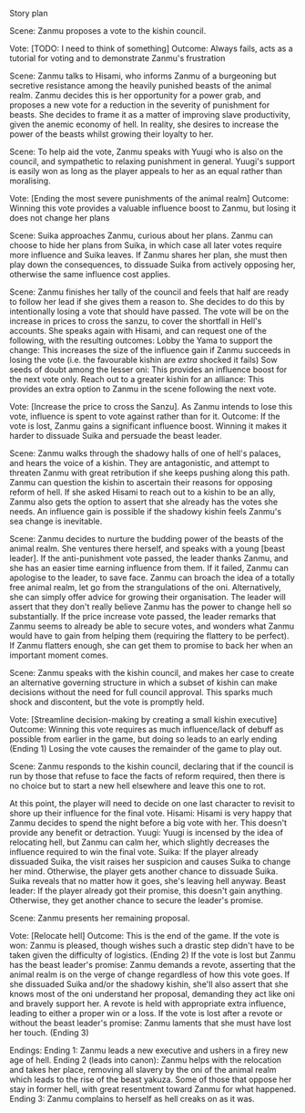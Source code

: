 Story plan

Scene: Zanmu proposes a vote to the kishin council.

Vote: [TODO: I need to think of something]
Outcome: Always fails, acts as a tutorial for voting and to demonstrate Zanmu's frustration

Scene: Zanmu talks to Hisami, who informs Zanmu of a burgeoning but secretive resistance among the heavily punished beasts of the animal realm.
Zanmu decides this is her opportunity for a power grab, and proposes a new vote for a reduction in the severity of punishment for beasts.
She decides to frame it as a matter of improving slave productivity, given the anemic economy of hell. In reality, she desires to increase the power of the beasts whilst growing their loyalty to her.

Scene: To help aid the vote, Zanmu speaks with Yuugi who is also on the council, and sympathetic to relaxing punishment in general.
Yuugi's support is easily won as long as the player appeals to her as an equal rather than moralising.

Vote: [Ending the most severe punishments of the animal realm]
Outcome: Winning this vote provides a valuable influence boost to Zanmu, but losing it does not change her plans

Scene: Suika approaches Zanmu, curious about her plans. Zanmu can choose to hide her plans from Suika, in which case all later votes require more influence and Suika leaves.
If Zanmu shares her plan, she must then play down the consequences, to dissuade Suika from actively opposing her, otherwise the same influence cost applies.

Scene: Zanmu finishes her tally of the council and feels that half are ready to follow her lead if she gives them a reason to. She decides to do this by intentionally losing a vote that should have passed. The vote will be on the increase in prices to cross the sanzu, to cover the shortfall in Hell's accounts.
She speaks again with Hisami, and can request one of the following, with the resulting outcomes:
Lobby the Yama to support the change: This increases the size of the influence gain if Zanmu succeeds in losing the vote (i.e. the favourable kishin are *extra* shocked it fails)
Sow seeds of doubt among the lesser oni: This provides an influence boost for the next vote only.
Reach out to a greater kishin for an alliance: This provides an extra option to Zanmu in the scene following the next vote.

Vote: [Increase the price to cross the Sanzu]. As Zanmu intends to lose this vote, influence is spent to vote against rather than for it.
Outcome: If the vote is lost, Zanmu gains a significant influence boost. Winning it makes it harder to dissuade Suika and persuade the beast leader.

Scene: Zanmu walks through the shadowy halls of one of hell's palaces, and hears the voice of a kishin. They are antagonistic, and attempt to threaten Zanmu with great retribution if she keeps pushing along this path. Zanmu can question the kishin to ascertain their reasons for opposing reform of hell. If she asked Hisami to reach out to a kishin to be an ally, Zanmu also gets the option to assert that she already has the votes she needs. An influence gain is possible if the shadowy kishin feels Zanmu's sea change is inevitable.

Scene: Zanmu decides to nurture the budding power of the beasts of the animal realm. She ventures there herself, and speaks with a young [beast leader].
If the anti-punishment vote passed, the leader thanks Zanmu, and she has an easier time earning influence from them.
If it failed, Zanmu can apologise to the leader, to save face.
Zanmu can broach the idea of a totally free animal realm, let go from the strangulations of the oni. Alternatively, she can simply offer advice for growing their organisation.
The leader will assert that they don't really believe Zanmu has the power to change hell so substantially. If the price increase vote passed, the leader remarks that Zanmu seems to already be able to secure votes, and wonders what Zanmu would have to gain from helping them (requiring the flattery to be perfect). If Zanmu flatters enough, she can get them to promise to back her when an important moment comes.

Scene: Zanmu speaks with the kishin council, and makes her case to create an alternative governing structure in which a subset of kishin can make decisions without the need for full council approval. This sparks much shock and discontent, but the vote is promptly held.

Vote: [Streamline decision-making by creating a small kishin executive]
Outcome: Winning this vote requires as much influence/lack of debuff as possible from earlier in the game, but doing so leads to an early ending (Ending 1)
Losing the vote causes the remainder of the game to play out.

Scene: Zanmu responds to the kishin council, declaring that if the council is run by those that refuse to face the facts of reform required, then there is no choice but to start a new hell elsewhere and leave this one to rot.

At this point, the player will need to decide on one last character to revisit to shore up their influence for the final vote.
Hisami: Hisami is very happy that Zanmu decides to spend the night before a big vote with her. This doesn't provide any benefit or detraction.
Yuugi: Yuugi is incensed by the idea of relocating hell, but Zanmu can calm her, which slightly decreases the influence required to win the final vote.
Suika: If the player already dissuaded Suika, the visit raises her suspicion and causes Suika to change her mind. Otherwise, the player gets another chance to dissuade Suika. Suika reveals that no matter how it goes, she's leaving hell anyway.
Beast leader: If the player already got their promise, this doesn't gain anything. Otherwise, they get another chance to secure the leader's promise.

Scene: Zanmu presents her remaining proposal.

Vote: [Relocate hell]
Outcome: This is the end of the game.
If the vote is won:
Zanmu is pleased, though wishes such a drastic step didn't have to be taken given the difficulty of logistics. (Ending 2)
If the vote is lost but Zanmu has the beast leader's promise:
Zanmu demands a revote, asserting that the animal realm is on the verge of change regardless of how this vote goes. If she dissuaded Suika and/or the shadowy kishin, she'll also assert that she knows most of the oni understand her proposal, demanding they act like oni and bravely support her. A revote is held with appropriate extra influence, leading to either a proper win or a loss.
If the vote is lost after a revote or without the beast leader's promise:
Zanmu laments that she must have lost her touch. (Ending 3)

Endings:
Ending 1: Zanmu leads a new executive and ushers in a firey new age of hell.
Ending 2 (leads into canon): Zanmu helps with the relocation and takes her place, removing all slavery by the oni of the animal realm which leads to the rise of the beast yakuza. Some of those that oppose her stay in former hell, with great resentment toward Zanmu for what happened.
Ending 3: Zanmu complains to herself as hell creaks on as it was.
